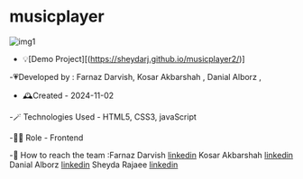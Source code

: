 # musicplayer

![img1](https://github.com/user-attachments/assets/fab7b6cd-7c77-4603-bdde-f13a76132a64)

- 💡[Demo Project][(https://sheydarj.github.io/musicplayer2/)]

-💗Developed by : Farnaz Darvish, Kosar Akbarshah , Danial Alborz ,

- 🕰️Created - 2024-11-02

-🪄 Technologies Used - HTML5, CSS3, javaScript

-👩‍💻 Role - Frontend 

-💭 How to reach the team :Farnaz Darvish [linkedin](https://www.linkedin.com/in/farnaz-darvish/)
Kosar Akbarshah [linkedin](https://www.linkedin.com/in/tara-akbarshah-22102b1b6/)
Danial Alborz [linkedin](https://www.linkedin.com/in/danialalborz/)
Sheyda Rajaee [linkedin](https://www.linkedin.com/in/sheyda-rajaee-94159331b)
